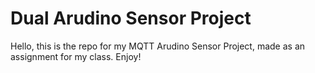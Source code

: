 # Dual Arudino Sensor Project

Hello, this is the repo for my MQTT Arudino Sensor Project, made as an assignment for my class. Enjoy!
